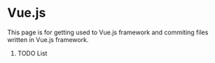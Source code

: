 # Vue.js

This page is for getting used to Vue.js framework and commiting files written in Vue.js framework.

1. TODO List
